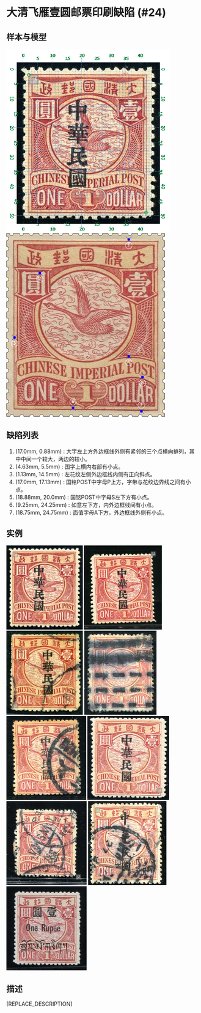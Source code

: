 # 大清飞雁壹圆邮票印刷缺陷 (#24)

## 样本与模型
<img src="sampling.png" height=480/> <img src="model.png" height=480/>

## 缺陷列表
1. (17.0mm, 0.88mm) :  大字左上方外边框线外侧有紧邻的三个点横向排列，其中中间一个较大，两边的较小。
1. (4.63mm, 5.5mm) :  国字上横内右部有小点。
1. (1.13mm, 14.5mm) :  左花纹左侧外边框线内侧有正向斜点。
1. (17.0mm, 17.13mm) :  国铭POST中字母P上方，字带与花纹边界线之间有小点。
1. (18.88mm, 20.0mm) :  国铭POST中字母S左下方有小点。
1. (9.25mm, 24.25mm) :  如意左下方，内外边框线间有小点。
1. (18.75mm, 24.75mm) :  面值字母A下方，外边框线外侧有小点。


## 实例
<img src="2008-02-15_00005366065A.jpg" height=220/> <img src="2009-03-03_00025377122A.jpg" height=220/> <img src="2012-03-05_00055218007A.jpg" height=220/> <img src="2012-07-02_00063521046A.jpg" height=220/> <img src="2012-09-05_00069444028A.jpg" height=220/> <img src="2013-02-07_00102167012A.jpg" height=220/> <img src="2013-08-07_00119254089A.jpg" height=220/> <img src="2013-09-15_00122486052A.jpg" height=220/> <img src="2015-05-22_00177628041A.jpg" height=220/> 


## 描述
[REPLACE_DESCRIPTION]
